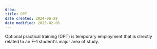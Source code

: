 ```yaml
---
draw:
title: OPT
date created: 2024-06-29
date modified: 2025-02-06
---
```


Optional practical training (OPT) is temporary employment that is directly related to an F-1 student's major area of study.
